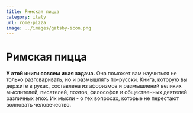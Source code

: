 ```yaml
---
title: Римская пицца
category: italy
url: rome-pizza
image: ../images/gatsby-icon.png
---
```


# Римская пицца

**У этой книги совсем иная задача.** Она поможет вам научиться не только разговаривать, но и размышлять по-русски. Книга, которую вы держите в руках, составлена из афоризмов и размышлений великих мыслителей, писателей, поэтов, философов и общественных деятелей различных эпох. Их мысли - о тех вопросах, которые не перестают волновать человечество.
